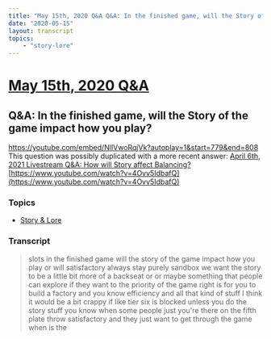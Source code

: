```yaml
---
title: "May 15th, 2020 Q&A Q&A: In the finished game, will the Story of the game impact how you play?"
date: "2020-05-15"
layout: transcript
topics:
    - "story-lore"
---
```

# [May 15th, 2020 Q&A](../2020-05-15.md)
## Q&A: In the finished game, will the Story of the game impact how you play?
https://youtube.com/embed/NlIVwoRqjVk?autoplay=1&start=779&end=808
This question was possibly duplicated with a more recent answer: [April 6th, 2021 Livestream Q&A: How will Story affect Balancing?](./yt-4Ovv5IdbafQ.md) [https://www.youtube.com/watch?v=4Ovv5IdbafQ](https://www.youtube.com/watch?v=4Ovv5IdbafQ)


### Topics
* [Story & Lore](../topics/story-lore.md)

### Transcript

> slots in the finished game will the story of the game impact how you play or will satisfactory always stay purely sandbox we want the story to be a little bit more of a backseat or or maybe something that people can explore if they want to the priority of the game right is for you to build a factory and you know efficiency and all that kind of stuff I think it would be a bit crappy if like tier six is blocked unless you do the story stuff you know when some people just you're there on the fifth plate throw satisfactory and they just want to get through the game when is the
